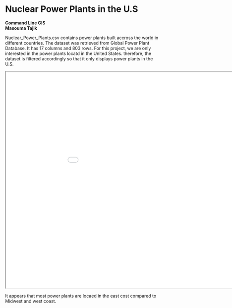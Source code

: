 ---
---
# Nuclear Power Plants in the U.S <br>
**Command Line GIS**<br>
**Masouma Tajik**<br>

<p>Nuclear_Power_Plants.csv contains power plants built accross the world in different countries. The dataset was retrieved from Global Power Plant Database. It has 17 columns and 803 rows. For this project, we are only interested in the power plants locatd in the United States. therefore, the dataset is filtered accordingly so that it only displays power plants in the U.S.</p> 



<iframe src="Distribution_map.html" width="1000" height="700"></iframe>


<p>It appears that most power plants are locaed in the east cost compared to Midwest and west coast.</p> 




